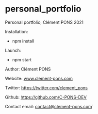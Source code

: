 # personal_portfolio
Personal portfolio, Clément PONS 2021

Installation:
- npm install

Launch:
- npm start

Author: Clément PONS

Website: www.clement-pons.com

Twitter: https://twitter.com/clement_pons

Github: https://github.com/C-PONS-DEV

Contact email: contact@clement-pons.com`

